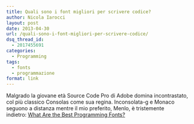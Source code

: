 ```yaml
---
title: Quali sono i font migliori per scrivere codice?
author: Nicola Iarocci
layout: post
date: 2013-04-30
url: /quali-sono-i-font-migliori-per-scrivere-codice/
dsq_thread_id:
  - 2017455691
categories:
  - Programming
tags:
  - fonts
  - programmazione
format: link
---
```

Malgrado la giovane età Source Code Pro di Adobe domina incontrastato, col più classico Consolas come sua regina. Inconsolata-g e Monaco seguono a distanza mentre il mio preferito, Menlo, è tristemente indietro: <a href="http://slant.co/topics/67/~what-are-the-best-programming-fonts" target="_blank">What Are the Best Programming Fonts?</a>
